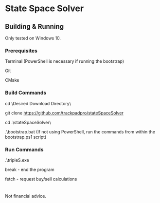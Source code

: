 # State Space Solver

## Building & Running

Only tested on Windows 10.

### Prerequisites

Terminal (PowerShell is necessary if running the bootstrap)

Git

CMake

### Build Commands

cd \Desired Download Directory\

git clone https://github.com/trackpadpro/stateSpaceSolver

cd .\stateSpaceSolver\

.\bootstrap.bat (If not using PowerShell, run the commands from within the bootstrap.ps1 script)

### Run Commands

.\tripleS.exe

break - end the program

fetch - request buy/sell calculations

#
Not financial advice.
